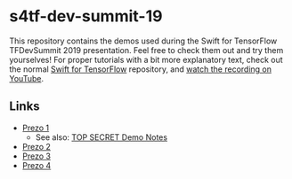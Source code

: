 # s4tf-dev-summit-19

This repository contains the demos used during the Swift for TensorFlow
TFDevSummit 2019 presentation. Feel free to check them out and try them
yourselves! For proper tutorials with a bit more explanatory text, check
out the normal [Swift for TensorFlow](https://github.com/tensorflow/swift)
repository, and [watch the recording on YouTube](https://www.youtube.com/watch?v=s65BigoMV_I).

## Links

 - [Prezo 1](https://colab.research.google.com/github/saeta/s4tf-dev-summit-19/blob/master/TF_Dev_Summit_2019_S4TF_Prezo_01_Basic_Workflow.ipynb)
     - See also: [TOP SECRET Demo Notes](https://gist.github.com/saeta/5eb757a598b9f74616b0e5a8d87c6d84)
 - [Prezo 2](https://colab.research.google.com/github/saeta/s4tf-dev-summit-19/blob/master:/TF_Dev_Summit_2019_S4TF_Prezo_02_Interoperability.ipynb)
 - [Prezo 3](https://colab.research.google.com/github/saeta/s4tf-dev-summit-19/blob/master/TF_Dev_Summit_2019_S4TF_Prezo_03_Differential_Programming.ipynb)
 - [Prezo 4](https://colab.research.google.com/github/saeta/s4tf-dev-summit-19/blob/master/TF_Dev_Summit_2019_S4TF_Prezo_04_MiniGo.ipynb)
